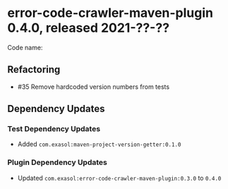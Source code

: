 # error-code-crawler-maven-plugin 0.4.0, released 2021-??-??

Code name:

## Refactoring

* #35 Remove hardcoded version numbers from tests

## Dependency Updates

### Test Dependency Updates

* Added `com.exasol:maven-project-version-getter:0.1.0`

### Plugin Dependency Updates

* Updated `com.exasol:error-code-crawler-maven-plugin:0.3.0` to `0.4.0`
